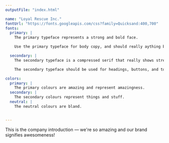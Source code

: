 ```yaml
---
outputFile: "index.html"

name: "Loyal Rescue Inc."
fontUrl: "https://fonts.googleapis.com/css?family=Quicksand:400,700"
fonts:
  primary: |
    The primary typeface represents a strong and bold face.

    Use the primary typeface for body copy, and should really aything by default.

  secondary: |
    The secondary typeface is a compressed serif that really shows strength and dominance over our domain.

    The secondary typeface should be used for headings, buttons, and to highlight important things.

colors:
  primary: |
    The primary colours are amazing and represent amazingness.
  secondary: |
    The secondary colours represent things and stuff.
  neutral: |
    The neutral colours are bland.


---
```


This is the company introduction — we're so amazing and our brand signifies awesomeness!
